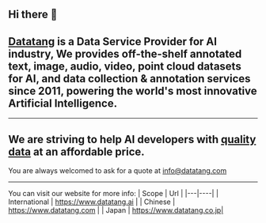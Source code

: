 ## Hi there 👋

## [Datatang](https://www.datatang.ai) is a Data Service Provider for AI industry, We provides off-the-shelf annotated text, image, audio, video, point cloud datasets for AI, and data collection & annotation services since 2011, powering the world's most innovative Artificial Intelligence.

------

## We are striving to help AI developers with [quality data](https://www.datatang.ai) at an affordable price.
You are always welcomed to ask for a quote at info@datatang.com

------

You can visit our website for more info: 
| Scope | Url | 
|---|----|
| International | https://www.datatang.ai |
| Chinese | https://www.datatang.com | 
| Japan | https://www.datatang.co.jp| 

